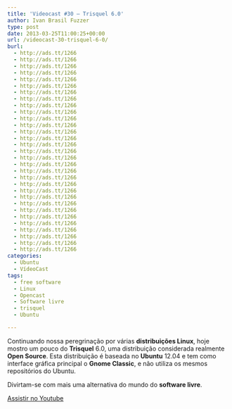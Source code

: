 ```yaml
---
title: 'Videocast #30 – Trisquel 6.0'
author: Ivan Brasil Fuzzer
type: post
date: 2013-03-25T11:00:25+00:00
url: /videocast-30-trisquel-6-0/
burl:
  - http://ads.tt/1266
  - http://ads.tt/1266
  - http://ads.tt/1266
  - http://ads.tt/1266
  - http://ads.tt/1266
  - http://ads.tt/1266
  - http://ads.tt/1266
  - http://ads.tt/1266
  - http://ads.tt/1266
  - http://ads.tt/1266
  - http://ads.tt/1266
  - http://ads.tt/1266
  - http://ads.tt/1266
  - http://ads.tt/1266
  - http://ads.tt/1266
  - http://ads.tt/1266
  - http://ads.tt/1266
  - http://ads.tt/1266
  - http://ads.tt/1266
  - http://ads.tt/1266
  - http://ads.tt/1266
  - http://ads.tt/1266
  - http://ads.tt/1266
  - http://ads.tt/1266
  - http://ads.tt/1266
  - http://ads.tt/1266
  - http://ads.tt/1266
  - http://ads.tt/1266
  - http://ads.tt/1266
  - http://ads.tt/1266
  - http://ads.tt/1266
categories:
  - Ubuntu
  - VídeoCast
tags:
  - free software
  - Linux
  - Opencast
  - Software livre
  - trisquel
  - Ubuntu

---
```

Continuando nossa peregrinação por várias **distribuições Linux**, hoje mostro um pouco do **Trisquel** 6.0, uma distribuição considerada realmente **Open Source**. Esta distribuição é baseada no **Ubuntu** 12.04 e tem como interface gráfica principal o **Gnome Classic**, e não utiliza os mesmos repositórios do Ubuntu.

Divirtam-se com mais uma alternativa do mundo do **software livre**.

<div class="video">
</div>

<p class="button">
  <a href="http://www.youtube.com/embed/mMHvGK0nBJE" target="_blank" rel="nofollow">Assistir no Youtube</a>
</p>